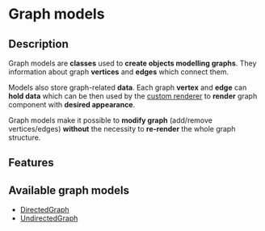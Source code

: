 # Graph models

## Description

Graph models are **classes** used to **create objects modelling graphs**. They information about graph **vertices** and **edges** which connect them.

Models also store graph-related **data**. Each graph **vertex** and **edge** can **hold data** which can be then used by the [custom renderer](pages/renderers/index) to **render** graph component with **desired appearance**.

Graph models make it possible to **modify graph** (add/remove vertices/edges) **without** the necessity to **re-render** the whole graph structure.

## Features

## Available graph models

- [DirectedGraph](pages/models/directed-graph)
- [UndirectedGraph](pages/models/undirected-graph)
